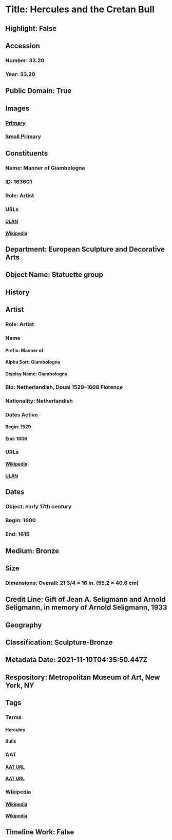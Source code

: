 # Title: Hercules and the Cretan Bull
## Highlight: False
## Accession
### Number: 33.20
### Year: 33.20
## Public Domain: True
## Images
### [Primary](https://images.metmuseum.org/CRDImages/es/original/DP-22319-001.jpg)
### [Small Primary](https://images.metmuseum.org/CRDImages/es/web-large/DP-22319-001.jpg)
## Constituents
### Name: Manner of Giambologna
### ID: 163601
### Role: Artist
### URLs
#### [ULAN](http://vocab.getty.edu/page/ulan/500016387)
#### [Wikipedia](https://www.wikidata.org/wiki/Q220136)
## Department: European Sculpture and Decorative Arts
## Object Name: Statuette group
## History
## Artist
### Role: Artist
### Name
#### Prefix: Manner of
#### Alpha Sort: Giambologna
#### Display Name: Giambologna
### Bio: Netherlandish, Douai 1529–1608 Florence
### Nationality: Netherlandish
### Dates Active
#### Begin: 1529
#### End: 1608
### URLs
#### [Wikipedia](https://www.wikidata.org/wiki/Q220136)
#### [ULAN](http://vocab.getty.edu/page/ulan/500016387)
## Dates
### Object: early 17th century
### Begin: 1600
### End: 1615
## Medium: Bronze
## Size
### Dimensions: Overall: 21 3/4 × 16 in. (55.2 × 40.6 cm)
## Credit Line: Gift of Jean A. Seligmann and Arnold Seligmann, in memory of Arnold Seligmann, 1933
## Geography
## Classification: Sculpture-Bronze
## Metadata Date: 2021-11-10T04:35:50.447Z
## Respository: Metropolitan Museum of Art, New York, NY
## Tags
### Terms
#### Hercules
#### Bulls
### AAT
#### [AAT URL](http://vocab.getty.edu/page/ia/901000042)
#### [AAT URL](http://vocab.getty.edu/page/aat/300250117)
### Wikipedia
#### [Wikipedia]()
#### [Wikipedia]()
## Timeline Work: False